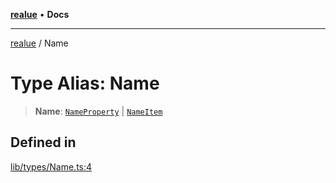 [**realue**](../README.md) • **Docs**

***

[realue](../README.md) / Name

# Type Alias: Name

> **Name**: [`NameProperty`](NameProperty.md) \| [`NameItem`](NameItem.md)

## Defined in

[lib/types/Name.ts:4](https://github.com/nevoland/realue/blob/02eadad2b1348179ffb758c002c1a34797a6b7aa/lib/types/Name.ts#L4)

